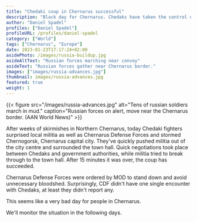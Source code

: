 ```yaml
---
title: "Chedaki coup in Chernarus successful"
description: "Black day for Chernarus. Chedaks have taken the control over the capital and proclaimed new Chedaki republic."
author: "Daniel Spadel"
profiles: ["Daniel Spadel"]
profileURL: /profiles/daniel-spadel
category: ["World"]
tags: ["Chernarus", "Europe"]
date: 2023-01-23T17:17:24+02:00
asidePhoto: /images/russia-buildup.jpg
asideAltText: "Russian forces marching near convoy"
asideText: "Russian forces gather near Chernarus border."
images: ["images/russia-advances.jpg"]
thumbnail: images/russia-advances.jpg
featured: true
weight: 1
---
```


{{< figure src="/images/russia-advances.jpg" alt="Tens of russian soldiers march in mud." caption="Russian forces on alert, move near the Chernarus border. (AAN World News)" >}}

After weeks of skirmishes in Northern Chernarus, today Chedaki fighters surprised local militia as well as Chernarus Defense Forces and stormed Chernogorsk, Chernarus capital city. They've quickly pushed militia out of the city centre and surrounded the town hall. Quick negotiations took place between Chedaks and government authorities, while militia tried to break through to the town hall. After 15 minutes it was over, the coup has succeeded.

Chernarus Defense Forces were ordered by MOD to stand down and avoid unnecessary bloodshed. Surprisingly, CDF didn't have one single encounter with Chedaks, at least they didn't report any.

This seems like a very bad day for people in Chernarus.

We'll monitor the situation in the following days.
